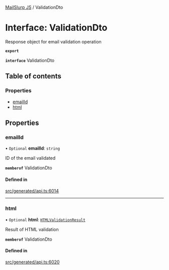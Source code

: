 [MailSlurp JS](../README.md) / ValidationDto

# Interface: ValidationDto

Response object for email validation operation

**`export`**

**`interface`** ValidationDto

## Table of contents

### Properties

- [emailId](ValidationDto.md#emailid)
- [html](ValidationDto.md#html)

## Properties

### emailId

• `Optional` **emailId**: `string`

ID of the email validated

**`memberof`** ValidationDto

#### Defined in

[src/generated/api.ts:6014](https://github.com/mailslurp/mailslurp-client/blob/75eefbf/src/generated/api.ts#L6014)

___

### html

• `Optional` **html**: [`HTMLValidationResult`](HTMLValidationResult.md)

Result of HTML validation

**`memberof`** ValidationDto

#### Defined in

[src/generated/api.ts:6020](https://github.com/mailslurp/mailslurp-client/blob/75eefbf/src/generated/api.ts#L6020)
